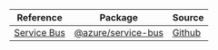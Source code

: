 | Reference | Package | Source |
|---|---|---|
|[Service Bus](service-bus-readme.md)|[@azure/service-bus](https://www.npmjs.com/package/@azure/service-bus)|[Github](https://github.com/Azure/azure-sdk-for-js/blob/main/sdk/servicebus/service-bus)|
